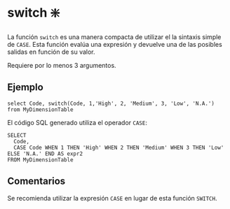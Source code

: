 ﻿---
SidebarGroup: "index-conversion-functions"
Autogenerated: true
---

# switch ❇️

La función `switch` es una manera compacta de utilizar el la sintaxis simple de `CASE`. Esta función evalúa una expresión y devuelve una de las posibles salidas en función de su valor.

Requiere por lo menos 3 argumentos. 

## Ejemplo

```
select Code, switch(Code, 1,'High', 2, 'Medium', 3, 'Low', 'N.A.')
from MyDimensionTable
```

El código SQL generado utiliza el operador `CASE`:

```
SELECT
  Code,
  CASE Code WHEN 1 THEN 'High' WHEN 2 THEN 'Medium' WHEN 3 THEN 'Low' ELSE 'N.A.' END AS expr2
FROM MyDimensionTable
```


## Comentarios

Se recomienda utilizar la expresión `CASE` en lugar de esta función `SWITCH`.

